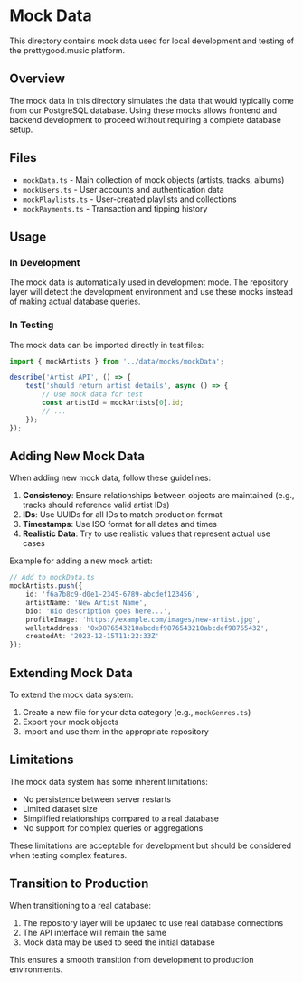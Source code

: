 # Mock Data

This directory contains mock data used for local development and testing of the prettygood.music platform.

## Overview

The mock data in this directory simulates the data that would typically come from our PostgreSQL database. Using these mocks allows frontend and backend development to proceed without requiring a complete database setup.

## Files

- `mockData.ts` - Main collection of mock objects (artists, tracks, albums)
- `mockUsers.ts` - User accounts and authentication data
- `mockPlaylists.ts` - User-created playlists and collections
- `mockPayments.ts` - Transaction and tipping history

## Usage

### In Development

The mock data is automatically used in development mode. The repository layer will detect the development environment and use these mocks instead of making actual database queries.

### In Testing

The mock data can be imported directly in test files:

```typescript
import { mockArtists } from '../data/mocks/mockData';

describe('Artist API', () => {
	test('should return artist details', async () => {
		// Use mock data for test
		const artistId = mockArtists[0].id;
		// ...
	});
});
```

## Adding New Mock Data

When adding new mock data, follow these guidelines:

1. **Consistency**: Ensure relationships between objects are maintained (e.g., tracks should reference valid artist IDs)
2. **IDs**: Use UUIDs for all IDs to match production format
3. **Timestamps**: Use ISO format for all dates and times
4. **Realistic Data**: Try to use realistic values that represent actual use cases

Example for adding a new mock artist:

```typescript
// Add to mockData.ts
mockArtists.push({
	id: 'f6a7b8c9-d0e1-2345-6789-abcdef123456',
	artistName: 'New Artist Name',
	bio: 'Bio description goes here...',
	profileImage: 'https://example.com/images/new-artist.jpg',
	walletAddress: '0x9876543210abcdef9876543210abcdef98765432',
	createdAt: '2023-12-15T11:22:33Z'
});
```

## Extending Mock Data

To extend the mock data system:

1. Create a new file for your data category (e.g., `mockGenres.ts`)
2. Export your mock objects
3. Import and use them in the appropriate repository

## Limitations

The mock data system has some inherent limitations:

- No persistence between server restarts
- Limited dataset size
- Simplified relationships compared to a real database
- No support for complex queries or aggregations

These limitations are acceptable for development but should be considered when testing complex features.

## Transition to Production

When transitioning to a real database:

1. The repository layer will be updated to use real database connections
2. The API interface will remain the same
3. Mock data may be used to seed the initial database

This ensures a smooth transition from development to production environments.
